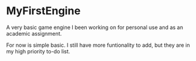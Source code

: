 MyFirstEngine
=============

A very basic game engine I been working on for personal use and as an academic assignment.

For now is simple basic. I still have more funtionality to add, but they are in my high priority to-do list.
